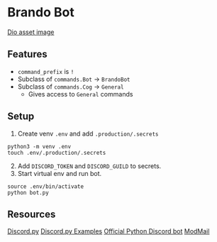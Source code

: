 # Brando Bot
[Dio asset image]('../assets/img/dio-asset.jpeg')

## Features
- `command_prefix` is `!`
- Subclass of `commands.Bot` -> `BrandoBot`
- Subclass of `commands.Cog` -> `General`
  - Gives access to `General` commands

## Setup
1. Create venv `.env` and add `.production/.secrets`
```
python3 -m venv .env
touch .env/.production/.secrets
```
2. Add `DISCORD_TOKEN` and `DISCORD_GUILD` to secrets.
3. Start virtual env and run bot.
```
source .env/bin/activate
python bot.py
```

## Resources
[Discord.py](https://discordpy.readthedocs.io/)
[Discord.py Examples](https://github.com/Rapptz/discord.py)
[Official Python Discord bot](https://github.com/python-discord/bot)
[ModMail](https://github.com/kyb3r/modmail)
